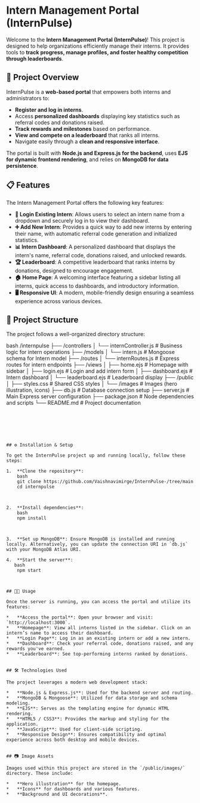 # Intern Management Portal (InternPulse)

Welcome to the **Intern Management Portal (InternPulse)**! This project is designed to help organizations efficiently manage their interns. It provides tools to **track progress, manage profiles, and foster healthy competition through leaderboards**.


## 🚀 Project Overview

InternPulse is a **web-based portal** that empowers both interns and administrators to:
*   **Register and log in interns**.
*   Access **personalized dashboards** displaying key statistics such as referral codes and donations raised.
*   **Track rewards and milestones** based on performance.
*   **View and compete on a leaderboard** that ranks all interns.
*   Navigate easily through a **clean and responsive interface**.

The portal is built with **Node.js and Express.js for the backend**, uses **EJS for dynamic frontend rendering**, and relies on **MongoDB for data persistence**.



## 📋 Features

The Intern Management Portal offers the following key features:

*   **🔐 Login Existing Intern**: Allows users to select an intern name from a dropdown and securely log in to view their dashboard.
*   **➕ Add New Intern**: Provides a quick way to add new interns by entering their name, with automatic referral code generation and initialized statistics.
*   **📊 Intern Dashboard**: A personalized dashboard that displays the intern's name, referral code, donations raised, and unlocked rewards.
*   **🏆 Leaderboard**: A competitive leaderboard that ranks interns by donations, designed to encourage engagement.
*   **🏠 Home Page**: A welcoming interface featuring a sidebar listing all interns, quick access to dashboards, and introductory information.
*   **🖥️ Responsive UI**: A modern, mobile-friendly design ensuring a seamless experience across various devices.


## 📂 Project Structure

The project follows a well-organized directory structure:

bash
/internpulse
├── /controllers
│   └── internController.js # Business logic for intern operations
├── /models
│   └── intern.js # Mongoose schema for Intern model
├── /routes
│   └── internRoutes.js # Express routes for intern endpoints
├── /views
│   ├── home.ejs # Homepage with sidebar
│   ├── login.ejs # Login and add intern form
│   ├── dashboard.ejs # Intern dashboard
│   └── leaderboard.ejs # Leaderboard display
├── /public
│   ├── styles.css # Shared CSS styles
│   └── /images # Images (hero illustration, icons)
├── db.js # Database connection setup
├── server.js # Main Express server configuration
├── package.json # Node dependencies and scripts
└── README.md # Project documentation
```






## ⚙️ Installation & Setup

To get the InternPulse project up and running locally, follow these steps:

1.  **Clone the repository**:
    bash
    git clone https://github.com/Vaishnavimirge/InternPulse-/tree/main
    cd internpulse

   

2.  **Install dependencies**:
    bash
    npm install

   

3.  **Set up MongoDB**: Ensure MongoDB is installed and running locally. Alternatively, you can update the connection URI in `db.js` with your MongoDB Atlas URI.

4.  **Start the server**:
   bash
    npm start



## 🧑‍💻 Usage

Once the server is running, you can access the portal and utilize its features:

*   **Access the portal**: Open your browser and visit: `http://localhost:3000`.
*   **Homepage**: View all interns listed in the sidebar. Click on an intern’s name to access their dashboard.
*   **Login Page**: Log in as an existing intern or add a new intern.
*   **Dashboard**: Check your referral code, donations raised, and any rewards you've earned.
*   **Leaderboard**: See top-performing interns ranked by donations.


## 🛠️ Technologies Used

The project leverages a modern web development stack:

*   **Node.js & Express.js**: Used for the backend server and routing.
*   **MongoDB & Mongoose**: Utilized for data storage and schema modeling.
*   **EJS**: Serves as the templating engine for dynamic HTML rendering.
*   **HTML5 / CSS3**: Provides the markup and styling for the application.
*   **JavaScript**: Used for client-side scripting.
*   **Responsive Design**: Ensures compatibility and optimal experience across both desktop and mobile devices.


## 📷 Image Assets

Images used within this project are stored in the `/public/images/` directory. These include:

*   **Hero illustration** for the homepage.
*   **Icons** for dashboards and various features.
*   **Background and UI decorations**.

